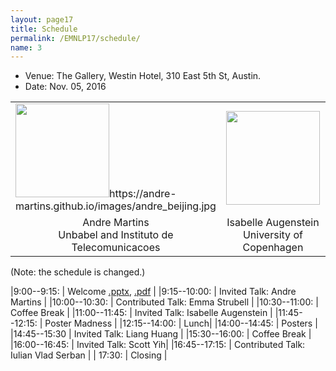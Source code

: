 ```yaml
---
layout: page17
title: Schedule
permalink: /EMNLP17/schedule/
name: 3
---
```


* Venue: The Gallery, Westin Hotel, 310 East 5th St, Austin.
* Date: Nov. 05, 2016

<center>
<table style="border-spacing: 15px">
<tr>
<td ><img width="150" src="">https://andre-martins.github.io/images/andre_beijing.jpg</td>
<td ><img width="150" src="http://isabelleaugenstein.github.io/images/isabelle.jpg"></td>
<td ><img width="150" src="http://web.engr.oregonstate.edu/~huanlian/lianghuang-venice-canals.jpg"></td>
<td ><img width="150" src="http://minds.jacobs-university.de/sites/default/files/uploads/dzmitry/facebook_avatar.jpg"></td>
</tr>
<tr>
<td><center>Andre Martins <br>  Unbabel and Instituto de Telecomunicacoes</center></td>
<td><center>Isabelle Augenstein  <br> University of Copenhagen</center> </td>
<td><center>Liang Huang<br>Oregon State University</center> </td>
<td><center>Scott Yih <br> Microsoft Research</center> </td>
</tr>
</table>
</center>
(Note: the schedule is changed.)

|9:00--9:15:    | Welcome [.pptx](https://structuredprediction.github.io/emnlp16workshop.pptx), [.pdf](https://structuredprediction.github.io/emnlp16workshop.pdf) |
|9:15--10:00:    | Invited Talk: Andre Martins  |
|10:00--10:30:   | Contributed Talk: Emma Strubell |
|10:30--11:00:   | Coffee Break |
|11:00--11:45: | Invited Talk: Isabelle Augenstein  |
|11:45--12:15:   | Poster Madness |
|12:15--14:00:   | Lunch|
|14:00--14:45:  | Posters |
|14:45--15:30   | Invited Talk: Liang Huang |
|15:30--16:00:   | Coffee Break |
|16:00--16:45:   | Invited Talk: Scott Yih|
|16:45--17:15:   | Contributed Talk: Iulian Vlad Serban | 
| 17:30:         | Closing |
